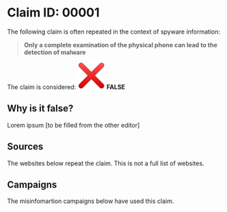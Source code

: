 # Claim ID: 00001

The following claim is often repeated in the context of spyware information:

> **Only a complete examination of the physical phone can lead to the detection of malware**

The claim is considered: ![red X](../false.png) **FALSE**

## Why is it false?
Lorem ipsum [to be filled from the other editor]

## Sources
The websites below repeat the claim. This is not a full list of websites.

## Campaigns
The misinfomartion campaigns below have used this claim.
